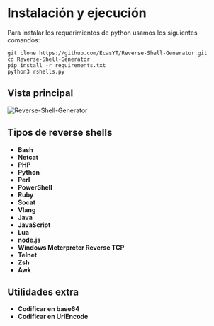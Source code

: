 
# Instalación y ejecución
Para instalar los requerimientos de python usamos los siguientes comandos:

```
git clone https://github.com/EcasYT/Reverse-Shell-Generator.git
cd Reverse-Shell-Generator
pip install -r requirements.txt 
python3 rshells.py
```


## Vista principal

![Reverse-Shell-Generator](https://i.ibb.co/gJYgV3r/Captura.png "by EcasYT")

## Tipos de reverse shells

- **Bash**
- **Netcat**
- **PHP**
- **Python**
- **Perl**
- **PowerShell**
- **Ruby**
- **Socat**
- **Vlang**
- **Java**
- **JavaScript**
- **Lua**
- **node.js**
- **Windows Meterpreter Reverse TCP**
- **Telnet**
- **Zsh**
- **Awk**


## Utilidades extra
- **Codificar en base64**
- **Codificar en UrlEncode**

